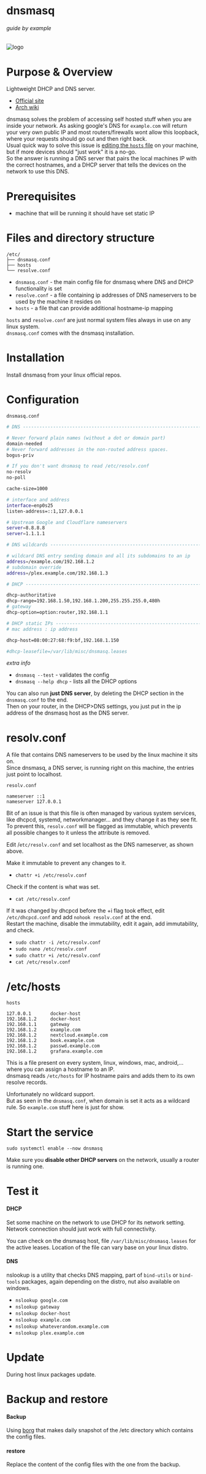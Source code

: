 # dnsmasq

###### guide by example

![logo](https://i.imgur.com/SOa4kRd.png)

# Purpose & Overview

Lightweight DHCP and DNS server.

* [Official site](http://www.thekelleys.org.uk/dnsmasq/doc.html)
* [Arch wiki](https://wiki.archlinux.org/index.php/dnsmasq)

dnsmasq solves the problem of accessing self hosted stuff when you are inside
your network. As asking google's DNS for `example.com` will return your
very own public IP and most routers/firewalls wont allow this loopback,
where your requests should go out and then right back.</br>
Usual quick way to solve this issue is
[editing the `hosts` file](
https://github.com/DoTheEvo/selfhosted-apps-docker/tree/master/caddy_v2#--editing-hosts-file)
on your machine, but if more devices should "just work" it is a no-go.</br>
So the answer is running a DNS server that pairs the local machines IP with 
the correct hostnames, and a DHCP server that tells the devices on the network
to use this DNS.

# Prerequisites

* machine that will be running it should have set static IP

# Files and directory structure

```
/etc/
├── dnsmasq.conf
├── hosts
└── resolve.conf
```              

* `dnsmasq.conf` - the main config file for dnsmasq where DNS and DHCP functionality is set
* `resolve.conf` - a file containing ip addresses of DNS nameservers to be used
   by the machine it resides on
* `hosts` - a file that can provide additional hostname-ip mapping

`hosts` and `resolve.conf` are just normal system files always in use on any linux
system.</br>
`dnsmasq.conf` comes with the dnsmasq installation.

# Installation

Install dnsmasq from your linux official repos.

# Configuration

`dnsmasq.conf`

```bash
# DNS --------------------------------------------------------------------------

# Never forward plain names (without a dot or domain part)
domain-needed
# Never forward addresses in the non-routed address spaces.
bogus-priv

# If you don't want dnsmasq to read /etc/resolv.conf
no-resolv
no-poll

cache-size=1000

# interface and address
interface=enp0s25
listen-address=::1,127.0.0.1

# Upstream Google and Cloudflare nameservers
server=8.8.8.8
server=1.1.1.1

# DNS wildcards ----------------------------------------------------------------

# wildcard DNS entry sending domain and all its subdomains to an ip
address=/example.com/192.168.1.2
# subdomain override
address=/plex.example.com/192.168.1.3

# DHCP -------------------------------------------------------------------------

dhcp-authoritative
dhcp-range=192.168.1.50,192.168.1.200,255.255.255.0,480h
# gateway
dhcp-option=option:router,192.168.1.1

# DHCP static IPs --------------------------------------------------------------
# mac address : ip address

dhcp-host=08:00:27:68:f9:bf,192.168.1.150

#dhcp-leasefile=/var/lib/misc/dnsmasq.leases
```

*extra info*

* `dnsmasq --test` - validates the config
* `dnsmasq --help dhcp` - lists all the DHCP options

You can also run **just DNS server**, by deleting the DHCP section
in the `dnsmasq.conf` to the end.</br>
Then on your router, in the DHCP>DNS settings, you just put in the ip address
of the dnsmasq host as the DNS server.

# resolv.conf

A file that contains DNS nameservers to be used by the linux machine it sits on.</br>
Since dnsmasq, a DNS server, is running right on this machine,
the entries just point to localhost.</br> 

`resolv.conf`
```
nameserver ::1
nameserver 127.0.0.1
```


Bit of an issue is that this file is often managed by various system services,
like dhcpcd, systemd, networkmanager... and they change it as they see fit.</br>
To prevent this, `resolv.conf` will be flagged as immutable,
which prevents all possible changes to it unless the attribute is removed.

Edit /`etc/resolv.conf` and set localhost as the DNS nameserver, as shown above.

Make it immutable to prevent any changes to it.

* `chattr +i /etc/resolv.conf`

Check if the content is what was set.

* `cat /etc/resolv.conf`

If it was changed by dhcpcd before the +i flag took effect, edit `/etc/dhcpcd.conf`
and add `nohook resolv.conf` at the end.</br>
Restart the machine, disable the immutability, edit it again,
add immutability, and check.

* `sudo chattr -i /etc/resolv.conf`
* `sudo nano /etc/resolv.conf`
* `sudo chattr +i /etc/resolv.conf`
* `cat /etc/resolv.conf`

# /etc/hosts

`hosts`
```
127.0.0.1       docker-host
192.168.1.2     docker-host 
192.168.1.1     gateway
192.168.1.2     example.com
192.168.1.2     nextcloud.example.com
192.168.1.2     book.example.com
192.168.1.2     passwd.example.com
192.168.1.2     grafana.example.com
```

This is a file present on every system, linux, windows, mac, android,... 
where you can assign a hostname to an IP.</br>
dnsmasq reads `/etc/hosts` for IP hostname pairs and adds them to its own
resolve records.

Unfortunately no wildcard support.</br>
But as seen in the `dnsmasq.conf`, when domain is set it acts as a wildcard
rule. So `example.com` stuff here is just for show. 

# Start the service

`sudo systemctl enable --now dnsmasq`

Make sure you **disable other DHCP servers** on the network,
usually a router is running one.

# Test it

#### DHCP

Set some machine on the network to use DHCP for its network setting.</br>
Network connection should just work with full connectivity.

You can check on the dnsmasq host, file `/var/lib/misc/dnsmasq.leases`
for the active leases. Location of the file can vary base on your linux distro.

#### DNS

nslookup is a utility that checks DNS mapping,
part of `bind-utils` or `bind-tools` packages, again depending on the distro,
nut also available on windows.

* `nslookup google.com`
* `nslookup gateway`
* `nslookup docker-host`
* `nslookup example.com`
* `nslookup whateverandom.example.com`
* `nslookup plex.example.com`

# Update

During host linux packages update.

# Backup and restore

#### Backup

Using [borg](https://github.com/DoTheEvo/selfhosted-apps-docker/tree/master/borg_backup)
that makes daily snapshot of the /etc directory which contains the config files.

#### restore

Replace the content of the config files with the one from the backup.

